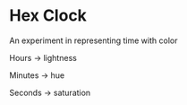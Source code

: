 # Hex Clock
An experiment in representing time with color

Hours -> lightness

Minutes -> hue

Seconds -> saturation
